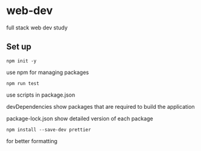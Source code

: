 # web-dev
full stack web dev study

## Set up

`npm init -y`

use npm for managing packages

`npm run test`

use scripts in package.json 

devDependencies show packages that are required to build the application

package-lock.json show detailed version of each package 

`npm install --save-dev prettier`

for better formatting 
